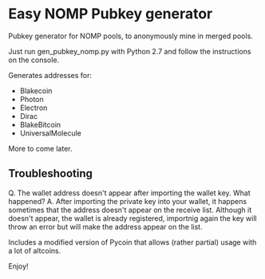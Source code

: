 Easy NOMP Pubkey generator
=====================

Pubkey generator for NOMP pools, to anonymously mine in merged pools.

Just run gen_pubkey_nomp.py with Python 2.7 and follow the instructions on the console.

Generates addresses for:

 * Blakecoin
 * Photon
 * Electron
 * Dirac
 * BlakeBitcoin
 * UniversalMolecule
 
More to come later.
 
Troubleshooting
-------------

Q. The wallet address doesn't appear after importing the wallet key. What happened?
A. After importing the private key into your wallet, it happens sometimes that the address doesn't appear on the receive list. Although it doesn't appear, the wallet is already registered, importnig again the key will throw an error but will make the address appear on the list.
 
Includes a modified version of Pycoin that allows (rather partial) usage with a lot of altcoins.
 
Enjoy!
